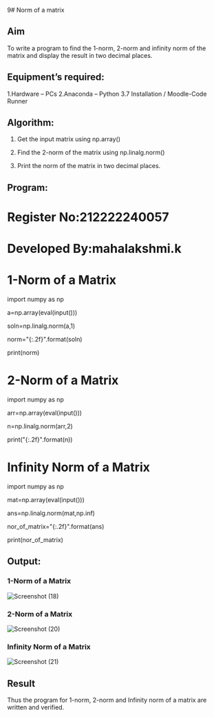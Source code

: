 9# Norm of a matrix
## Aim
To write a program to find the 1-norm, 2-norm and infinity norm of the matrix and display the result in two decimal places.
## Equipment’s required:
1.Hardware – PCs
2.Anaconda – Python 3.7 Installation / Moodle-Code Runner
## Algorithm:

1. Get the input matrix using np.array()   

2. Find the 2-norm of the matrix using np.linalg.norm()

3. Print the norm of the matrix in two decimal places.

## Program:

# Register No:212222240057

# Developed By:mahalakshmi.k

# 1-Norm of a Matrix

import numpy as np

a=np.array(eval(input()))

soln=np.linalg.norm(a,1)

norm="{:.2f}".format(soln)

print(norm)

# 2-Norm of a Matrix

import numpy as np

arr=np.array(eval(input()))

n=np.linalg.norm(arr,2)

print("{:.2f}".format(n))


# Infinity Norm of a Matrix

import numpy as np

mat=np.array(eval(input()))

ans=np.linalg.norm(mat,np.inf)

nor_of_matrix="{:.2f}".format(ans)

print(nor_of_matrix)


## Output:

### 1-Norm of a Matrix

![Screenshot (18)](https://github.com/maha712/Norm-of-a-matrix/assets/121156360/a18cd9ed-846f-4941-bdfe-579b57dbf7e3)


### 2-Norm of a Matrix

![Screenshot (20)](https://github.com/maha712/Norm-of-a-matrix/assets/121156360/d5e99589-9ed9-41d3-aef7-48af1141d4b5)


### Infinity Norm of a Matrix

![Screenshot (21)](https://github.com/maha712/Norm-of-a-matrix/assets/121156360/261e41dc-0825-4e3b-87a9-8c6225f139c6)

## Result
Thus the program for 1-norm, 2-norm and Infinity norm of a matrix are written and verified.

